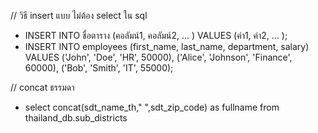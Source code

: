// วิธี insert แบบ ไม่ต้อง select ใน sql
- INSERT INTO ชื่อตาราง (คอลัมน์1, คอลัมน์2, ... )
VALUES (ค่า1, ค่า2, ... );
- INSERT INTO employees (first_name, last_name, department, salary)
VALUES 
  ('John', 'Doe', 'HR', 50000),
  ('Alice', 'Johnson', 'Finance', 60000),
  ('Bob', 'Smith', 'IT', 55000);
  
// concat ธรรมดา 
- select concat(sdt_name_th," ",sdt_zip_code) as fullname from thailand_db.sub_districts
